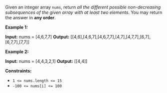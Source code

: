 
Given an integer array  `nums`, return  _all the different possible non-decreasing subsequences of the given array with at least two elements_. You may return the answer in  **any order**.

**Example 1:**

**Input:** nums = [4,6,7,7]
**Output:** [[4,6],[4,6,7],[4,6,7,7],[4,7],[4,7,7],[6,7],[6,7,7],[7,7]]

**Example 2:**

**Input:** nums = [4,4,3,2,1]
**Output:** [[4,4]]

**Constraints:**

-   `1 <= nums.length <= 15`
-   `-100 <= nums[i] <= 100`